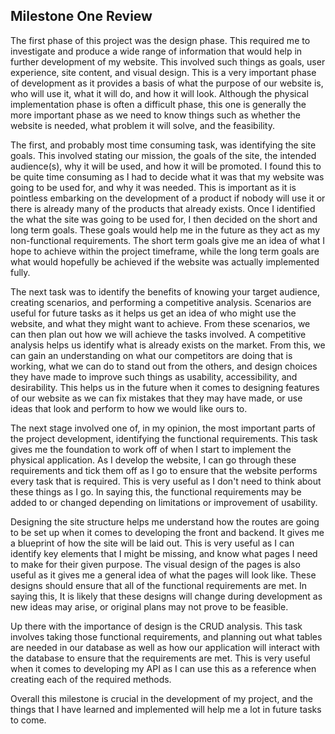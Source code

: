 ## Milestone One Review

The first phase of this project was the design phase. This required me to investigate and produce a wide range of information that would help in further development of my website. This involved such things as goals, user experience, site content, and visual design. This is a very important phase of development as it provides a basis of what the purpose of our website is, who will use it, what it will do, and how it will look. Although the physical implementation phase is often a difficult phase, this one is generally the more important phase as we need to know things such as whether the website is needed, what problem it will solve, and the feasibility.

The first, and probably most time consuming task, was identifying the site goals. This involved stating our mission, the goals of the site, the intended audience(s), why it will be used, and how it will be promoted. I found this to be quite time consuming as I had to decide what it was that my website was going to be used for, and why it was needed. This is important as it is pointless embarking on the development of a product if nobody will use it or there is already many of the products that already exists. Once I identified the what the site was going to be used for, I then decided on the short and long term goals. These goals would help me in the future as they act as my non-functional requirements. The short term goals give me an idea of what I hope to achieve within the project timeframe, while the long term goals are what would hopefully be achieved if the website was actually implemented fully.

The next task was to identify the benefits of knowing your target audience, creating scenarios, and performing a competitive analysis. Scenarios are useful for future tasks as it helps us get an idea of who might use the website, and what they might want to achieve. From these scenarios, we can then plan out how we will achieve the tasks involved. A competitive analysis helps us identify what is already exists on the market. From this, we can gain an understanding on what our competitors are doing that is working, what we can do to stand out from the others, and design choices they have made to improve such things as usability, accessibility, and desirability. This helps us in the future when it comes to designing features of our website as we can fix mistakes that they may have made, or use ideas that look and perform to how we would like ours to.

The next stage involved one of, in my opinion, the most important parts of the project development, identifying the functional requirements. This task gives me the foundation to work off of when I start to implement the physical application. As I develop the website, I can go through these requirements and tick them off as I go to ensure that the website performs every task that is required. This is very useful as I don't need to think about these things as I go. In saying this, the functional requirements may be added to or changed depending on limitations or improvement of usability.

Designing the site structure helps me understand how the routes are going to be set up when it comes to developing the front and backend. It gives me a blueprint of how the site will be laid out. This is very useful as I can identify key elements that I might be missing, and know what pages I need to make for their given purpose. The visual design of the pages is also useful as it gives me a general idea of what the pages will look like. These designs should ensure that all of the functional requirements are met. In saying this, It is likely that these designs will change during development as new ideas may arise, or original plans may not prove to be feasible.

Up there with the importance of design is the CRUD analysis. This task involves taking those functional requirements, and planning out what tables are needed in our database as well as how our application will interact with the database to ensure that the requirements are met. This is very useful when it comes to developing my API as I can use this as a reference when creating each of the required methods.

Overall this milestone is crucial in the development of my project, and the things that I have learned and implemented will help me a lot in future tasks to come.
